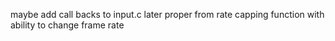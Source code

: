 maybe add call backs to input.c later
proper from rate capping function with ability to change frame rate